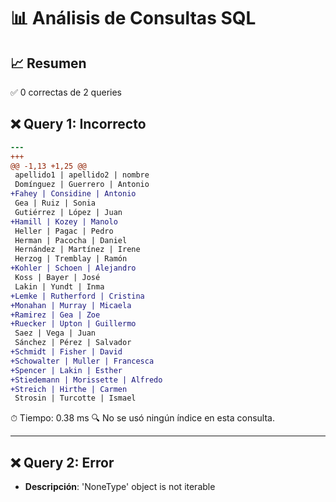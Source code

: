 # 📊 Análisis de Consultas SQL


## 📈 Resumen
✅ 0 correctas de 2 queries

## ❌ Query 1: Incorrecto
```diff
--- 
+++ 
@@ -1,13 +1,25 @@
 apellido1 | apellido2 | nombre
 Domínguez | Guerrero | Antonio
+Fahey | Considine | Antonio
 Gea | Ruiz | Sonia
 Gutiérrez | López | Juan
+Hamill | Kozey | Manolo
 Heller | Pagac | Pedro
 Herman | Pacocha | Daniel
 Hernández | Martínez | Irene
 Herzog | Tremblay | Ramón
+Kohler | Schoen | Alejandro
 Koss | Bayer | José
 Lakin | Yundt | Inma
+Lemke | Rutherford | Cristina
+Monahan | Murray | Micaela
+Ramirez | Gea | Zoe
+Ruecker | Upton | Guillermo
 Saez | Vega | Juan
 Sánchez | Pérez | Salvador
+Schmidt | Fisher | David
+Schowalter | Muller | Francesca
+Spencer | Lakin | Esther
+Stiedemann | Morissette | Alfredo
+Streich | Hirthe | Carmen
 Strosin | Turcotte | Ismael
```

⏱ Tiempo: 0.38 ms
🔍 No se usó ningún índice en esta consulta.

---

## ❌ Query 2: Error
- **Descripción**: 'NoneType' object is not iterable

